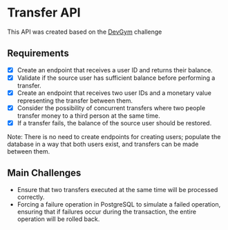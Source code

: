 # Transfer API

This API was created based on the [DevGym](https://app.devgym.com.br/challenges/9af13172-e1fe-4c2e-ac10-cb6b0bcf2efc) challenge  

## Requirements

- [x] Create an endpoint that receives a user ID and returns their balance.
- [x] Validate if the source user has sufficient balance before performing a transfer.
- [x] Create an endpoint that receives two user IDs and a monetary value representing the transfer between them.
- [x] Consider the possibility of concurrent transfers where two people transfer money to a third person at the same time.
- [x] If a transfer fails, the balance of the source user should be restored.

Note: There is no need to create endpoints for creating users; populate the database in a way that both users exist, and transfers can be made between them.

## Main Challenges

- Ensure that two transfers executed at the same time will be processed correctly.
- Forcing a failure operation in PostgreSQL to simulate a failed operation, ensuring that if failures occur during the transaction, the entire operation will be rolled back.